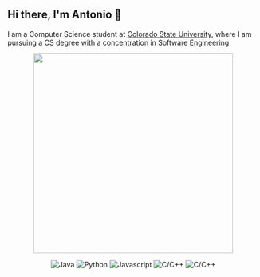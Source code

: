 ## Hi there, I'm Antonio 👋
I am a Computer Science student at [Colorado State University](https://compsci.colostate.edu/), where I am pursuing a CS degree with a concentration in Software Engineering


<p align="center">
  <img src="https://github-readme-streak-stats.herokuapp.com?user=CaliCrunch&theme=dark&hide_border=true" width="400">
</p>


<p align="center">
  <img src="https://img.shields.io/badge/java-%23ED8B00.svg?style=for-the-badge&logo=openjdk&logoColor=white" alt="Java" style="border: none; outline: none; margin: 0; padding: 0;">
  <img src="https://img.shields.io/badge/Python-3776AB?style=for-the-badge&logo=python&logoColor=white" alt="Python" style="border: none; outline: none; margin: 0; padding: 0;">
  <img src="https://img.shields.io/badge/javascript-%23323330.svg?style=for-the-badge&logo=javascript&logoColor=%23F7DF1E" alt="Javascript" style="border: none; outline: none; margin: 0; padding: 0;">
  <img src="https://img.shields.io/badge/C%2B%2B-00599C?style=for-the-badge&logo=c%2B%2B&logoColor=white" alt="C/C++" style="border: none; outline: none; margin: 0; padding: 0;">
  <img src="https://img.shields.io/badge/c-%2300599C.svg?style=for-the-badge&logo=c&logoColor=white" alt="C/C++" style="border: none; outline: none; margin: 0; padding: 0;">

</p>
